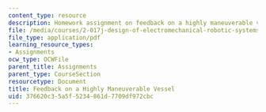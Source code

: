 ```yaml
---
content_type: resource
description: Homework assignment on feedback on a highly maneuverable vessel.
file: /media/courses/2-017j-design-of-electromechanical-robotic-systems-fall-2009/376620c35a5f5234861d7709df972cbc_MIT2_017JF09_p44.pdf
file_type: application/pdf
learning_resource_types:
- Assignments
ocw_type: OCWFile
parent_title: Assignments
parent_type: CourseSection
resourcetype: Document
title: Feedback on a Highly Maneuverable Vessel
uid: 376620c3-5a5f-5234-861d-7709df972cbc
---
```

